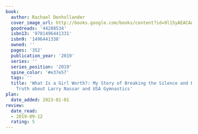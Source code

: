 ```yaml
---
book:
  author: Rachael Denhollander
  cover_image_url: http://books.google.com/books/content?id=9l15yAEACAAJ&printsec=frontcover&img=1&zoom=1&source=gbs_api
  goodreads: '44288534'
  isbn13: '9781496441331'
  isbn9: '1496441338'
  owned: ''
  pages: '352'
  publication_year: '2019'
  series: ''
  series_position: '2019'
  spine_color: '#e37e57'
  tags: ''
  title: 'What Is a Girl Worth?: My Story of Breaking the Silence and Exposing the
    Truth about Larry Nassar and USA Gymnastics'
plan:
  date_added: 2023-01-01
review:
  date_read:
  - 2019-09-12
  rating: 5
---
```

